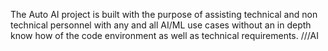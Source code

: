 The Auto AI project is built with the purpose of assisting technical and non technical personnel with any and all AI/ML use cases without an in depth know how of the code environment as well as technical requirements. ///AI
